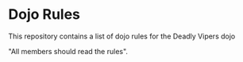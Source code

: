 Dojo Rules
==========

This repository contains a list of dojo rules for the Deadly Vipers dojo

 "All members should read the rules".
